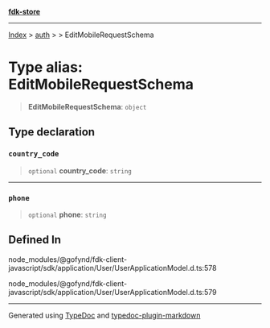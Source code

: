 [**fdk-store**](../../../README.md)
***

[Index](../../../API.md) > [auth](../../README.md) > [<internal>](../README.md) > EditMobileRequestSchema

# Type alias: EditMobileRequestSchema

> **EditMobileRequestSchema**: `object`

## Type declaration

### `country_code`

> `optional` **country\_code**: `string`

***

### `phone`

> `optional` **phone**: `string`

## Defined In

node\_modules/@gofynd/fdk-client-javascript/sdk/application/User/UserApplicationModel.d.ts:578

node\_modules/@gofynd/fdk-client-javascript/sdk/application/User/UserApplicationModel.d.ts:579

***
Generated using [TypeDoc](https://typedoc.org/) and [typedoc-plugin-markdown](https://www.npmjs.com/package/typedoc-plugin-markdown)
